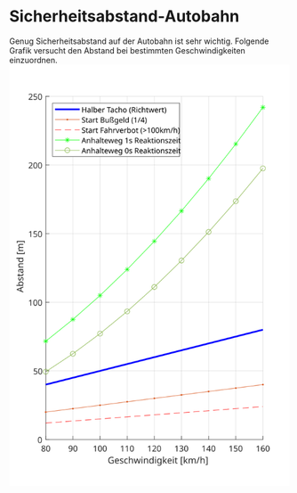 # Sicherheitsabstand-Autobahn
Genug Sicherheitsabstand auf der Autobahn ist sehr wichtig. Folgende Grafik versucht den Abstand bei bestimmten Geschwindigkeiten einzuordnen.
![Ergebnisse](results.svg)
